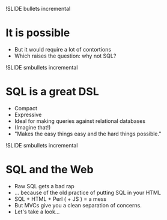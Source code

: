 !SLIDE bullets incremental 

# It is possible #

* But it would require a lot of contortions
* Which raises the question:  why not SQL?

!SLIDE smbullets incremental

# SQL is a great DSL #

* Compact
* Expressive
* Ideal for making queries against relational databases
* (Imagine that!)
* "Makes the easy things easy and the hard things possible."

!SLIDE smbullets incremental

# SQL and the Web #

* Raw SQL gets a bad rap
* … because of the old practice of putting SQL in your HTML
* SQL + HTML + Perl ( + JS ) = a mess
* But MVCs give you a clean separation of concerns.
* Let's take a look…
